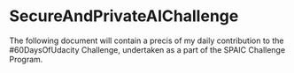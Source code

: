 # SecureAndPrivateAIChallenge

The following document will contain a precis of my daily contribution to the #60DaysOfUdacity Challenge, undertaken as a part of the SPAIC Challenge Program.
